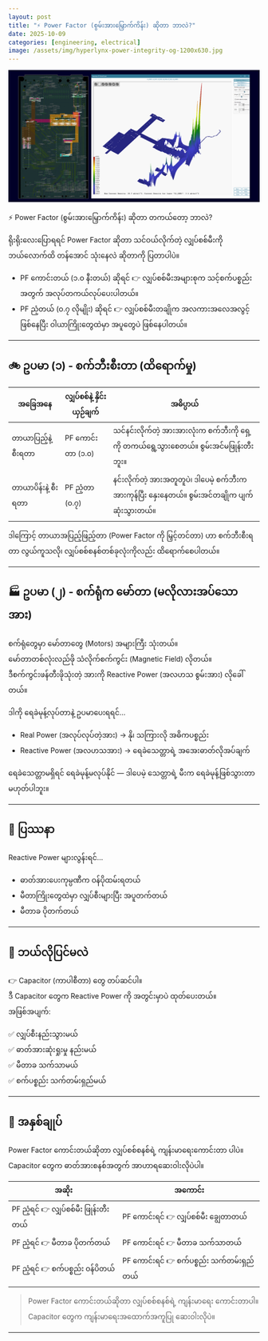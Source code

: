 ```yaml
---
layout: post
title: "⚡️ Power Factor (စွမ်းအားမြှောက်ကိန်း) ဆိုတာ ဘာလဲ?"
date: 2025-10-09
categories: [engineering, electrical]
image: /assets/img/hyperlynx-power-integrity-og-1200x630.jpg
---
```


![Power Factor](/assets/img/hyperlynx-power-integrity-og-1200x630.jpg)

⚡️ Power Factor (စွမ်းအားမြှောက်ကိန်း) ဆိုတာ တကယ်တော့ ဘာလဲ?

ရိုးရိုးလေးပြောရရင် Power Factor ဆိုတာ သင်ဝယ်လိုက်တဲ့ လျှပ်စစ်မီးကို ဘယ်လောက်ထိ တန်အောင် သုံးနေလဲ ဆိုတာကို ပြတာပါပဲ။

- PF ကောင်းတယ် (၁.၀ နီးတယ်) ဆိုရင် 👉 လျှပ်စစ်မီးအများစုက သင့်စက်ပစ္စည်းအတွက် အလုပ်တကယ်လုပ်ပေးပါတယ်။  
- PF ညံ့တယ် (၀.၇ လိုမျိုး) ဆိုရင် 👉 လျှပ်စစ်မီးတချိုက အလကားအလေအလွင့် ဖြစ်နေပြီး ဝါယာကြိုးတွေထဲမှာ အပူတွေပဲ ဖြစ်နေပါတယ်။

---

## 🚲 ဥပမာ (၁) - စက်ဘီးစီးတာ (ထိရောက်မှု)

| အခြေအနေ | လျှပ်စစ်နဲ့ နှိင်းယှဉ်ချက် | အဓိပ္ပာယ် |
|------------|-----------------------------|-------------|
| တာယာပြည့်နဲ့ စီးရတာ | PF ကောင်းတာ (၁.၀) | သင်နင်းလိုက်တဲ့ အားအားလုံးက စက်ဘီးကို ရှေ့ကို တကယ်ရွေ့သွားစေတယ်။ စွမ်းအင်မဖြုန်းတီးဘူး။ |
| တာယာပိန်းနဲ့ စီးရတာ | PF ညံ့တာ (၀.၇) | နင်းလိုက်တဲ့ အားအတူတူပဲ၊ ဒါပေမဲ့ စက်ဘီးက အားကုန်ပြီး နှေးနေတယ်။ စွမ်းအင်တချိုက ပျက်ဆုံးသွားတယ်။ |

ဒါကြောင့် တာယာအပြည့်ဖြည့်တာ (Power Factor ကို မြှင့်တင်တာ) ဟာ စက်ဘီးစီးရတာ လွယ်ကူသလို၊ လျှပ်စစ်စနစ်တစ်ခုလုံးကိုလည်း ထိရောက်စေပါတယ်။

---

## 🏭 ဥပမာ (၂) - စက်ရုံက မော်တာ (မလိုလားအပ်သော အား)

စက်ရုံတွေမှာ မော်တာတွေ (Motors) အများကြီး သုံးတယ်။  
မော်တာတစ်လုံးလည်ဖို သံလိုက်စက်ကွင်း (Magnetic Field) လိုတယ်။  
ဒီစက်ကွင်းဖန်တီးဖိုသုံးတဲ့ အားကို Reactive Power (အလဟသ စွမ်းအား) လိုခေါ်တယ်။

ဒါကို ရေခဲမုန့်လုပ်တာနဲ့ ဥပမာပေးရရင်...

- Real Power (အလုပ်လုပ်တဲ့အား) → နို၊ သကြားလို အဓိကပစ္စည်း  
- Reactive Power (အလဟသအား) → ရေခဲသေတ္တာရဲ့ အအေးဓာတ်လိုအပ်ချက်

ရေခဲသေတ္တာမရှိရင် ရေခဲမုန့်မလုပ်နိုင် — ဒါပေမဲ့ သေတ္တာရဲ့ မီးက ရေခဲမုန့်ဖြစ်သွားတာ မဟုတ်ပါဘူး။

---

## 🔧 ပြဿနာ

Reactive Power များလွန်းရင်…

- ဓာတ်အားပေးကုမ္ပဏီက ဝန်ပိုထမ်းရတယ်  
- မီတာကြိုးတွေထဲမှာ လျှပ်စီးများပြီး အပူတက်တယ်  
- မီတာခ ပိုတက်တယ်

---

## 🔋 ဘယ်လိုပြင်မလဲ

👉 Capacitor (ကာပါစီတာ) တွေ တပ်ဆင်ပါ။  
ဒီ Capacitor တွေက Reactive Power ကို အတွင်းမှာပဲ ထုတ်ပေးတယ်။  
အဖြစ်အပျက်:

✅ လျှပ်စီးနည်းသွားမယ်  
✅ ဓာတ်အားဆုံးရှုးမှု နည်းမယ်  
✅ မီတာခ သက်သာမယ်  
✅ စက်ပစ္စည်း သက်တမ်းရှည်မယ်  

---

## 🧭 အနှစ်ချုပ်

Power Factor ကောင်းတယ်ဆိုတာ လျှပ်စစ်စနစ်ရဲ့ ကျန်းမာရေးကောင်းတာ ပါပဲ။  
Capacitor တွေက ဓာတ်အားစနစ်အတွက် အာဟာရဆေးဝါးလိုပဲပါ။

| အဆိုး | အကောင်း |
|-------|----------|
| PF ညံ့ရင် 👉 လျှပ်စစ်မီး ဖြုန်းတီးတယ် | PF ကောင်းရင် 👉 လျှပ်စစ်မီး ချွေတာတယ် |
| PF ညံ့ရင် 👉 မီတာခ ပိုတက်တယ် | PF ကောင်းရင် 👉 မီတာခ သက်သာတယ် |
| PF ညံ့ရင် 👉 စက်ပစ္စည်း ဝန်ပိတယ် | PF ကောင်းရင် 👉 စက်ပစ္စည်း သက်တမ်းရှည်တယ် |

> Power Factor ကောင်းတယ်ဆိုတာ လျှပ်စစ်စနစ်ရဲ့ ကျန်းမာရေး ကောင်းတာပါ။
> Capacitor တွေက ကျန်းမာရေးအထောက်အကူပြု ဆေးဝါးလိုပဲ။

---
